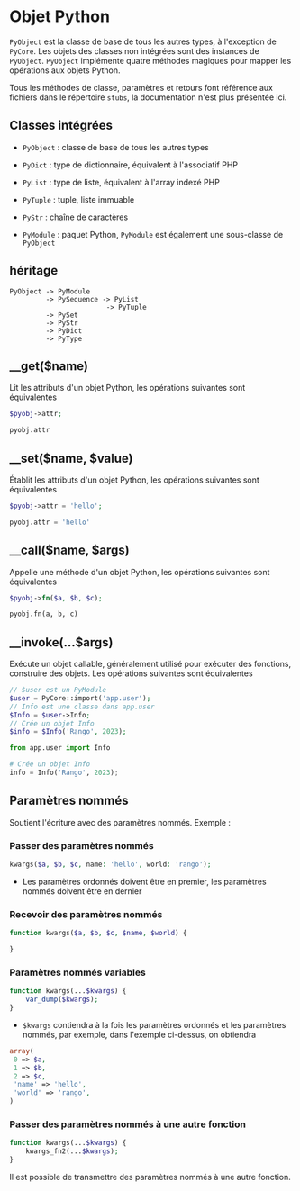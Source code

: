# Objet Python
`PyObject` est la classe de base de tous les autres types, à l'exception de `PyCore`. Les objets des classes non intégrées sont des instances de `PyObject`. `PyObject` implémente quatre méthodes magiques pour mapper les opérations aux objets Python.

Tous les méthodes de classe, paramètres et retours font référence aux fichiers dans le répertoire `stubs`, la documentation n'est plus présentée ici.

## Classes intégrées

- `PyObject` : classe de base de tous les autres types

- `PyDict` : type de dictionnaire, équivalent à l'associatif PHP

- `PyList` : type de liste, équivalent à l'array indexé PHP

- `PyTuple` : tuple, liste immuable

- `PyStr` : chaîne de caractères
- `PyModule` : paquet Python, `PyModule` est également une sous-classe de `PyObject`

## héritage

```
PyObject -> PyModule
         -> PySequence -> PyList
                        -> PyTuple
         -> PySet
         -> PyStr
         -> PyDict
         -> PyType
```

## __get($name)
Lit les attributs d'un objet Python, les opérations suivantes sont équivalentes

```php
$pyobj->attr;
```

```py
pyobj.attr
```

## __set($name, $value)

Établit les attributs d'un objet Python, les opérations suivantes sont équivalentes

```php
$pyobj->attr = 'hello';
```

```py
pyobj.attr = 'hello'
```

## __call($name, $args)

Appelle une méthode d'un objet Python, les opérations suivantes sont équivalentes

```php
$pyobj->fn($a, $b, $c);
```

```py
pyobj.fn(a, b, c)
```

## __invoke(...$args)

Exécute un objet callable, généralement utilisé pour exécuter des fonctions, construire des objets. Les opérations suivantes sont équivalentes

```php
// $user est un PyModule
$user = PyCore::import('app.user');
// Info est une classe dans app.user
$Info = $user->Info;
// Crée un objet Info
$info = $Info('Rango', 2023);
```

```py
from app.user import Info

# Crée un objet Info
info = Info('Rango', 2023);
```

## Paramètres nommés
Soutient l'écriture avec des paramètres nommés. Exemple :

### Passer des paramètres nommés
```php
kwargs($a, $b, $c, name: 'hello', world: 'rango');
```

- Les paramètres ordonnés doivent être en premier, les paramètres nommés doivent être en dernier

### Recevoir des paramètres nommés
```php
function kwargs($a, $b, $c, $name, $world) {

}
```

### Paramètres nommés variables
```php
function kwargs(...$kwargs) {
    var_dump($kwargs);
}

```
- `$kwargs` contiendra à la fois les paramètres ordonnés et les paramètres nommés, par exemple, dans l'exemple ci-dessus, on obtiendra
```php
array(
 0 => $a,
 1 => $b,
 2 => $c,
 'name' => 'hello',
 'world' => 'rango',
)
```

### Passer des paramètres nommés à une autre fonction
```php
function kwargs(...$kwargs) {
    kwargs_fn2(...$kwargs);
}
```

Il est possible de transmettre des paramètres nommés à une autre fonction.
